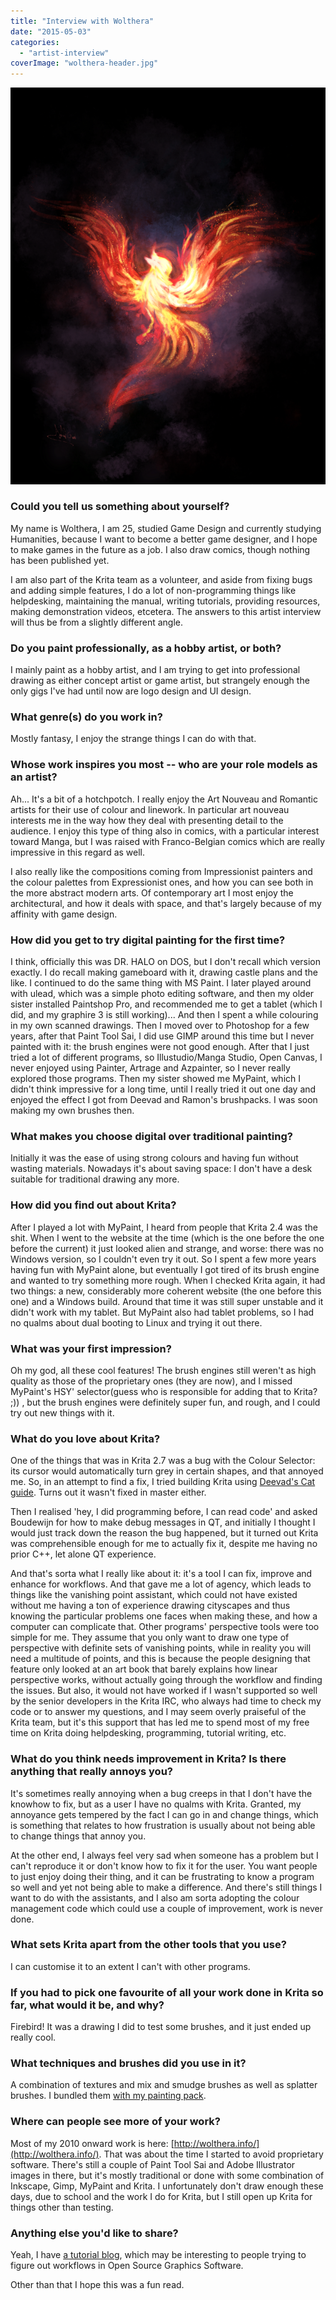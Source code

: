 ```yaml
---
title: "Interview with Wolthera"
date: "2015-05-03"
categories: 
  - "artist-interview"
coverImage: "wolthera-header.jpg"
---
```


[![firebird800](images/firebird800.png)](https://krita.org/wp-content/uploads/2015/04/firebird.png)

### Could you tell us something about yourself?

My name is Wolthera, I am 25, studied Game Design and currently studying Humanities, because I want to become a better game designer, and I hope to make games in the future as a job. I also draw comics, though nothing has been published yet.

I am also part of the Krita team as a volunteer, and aside from fixing bugs and adding simple features, I do a lot of non-programming things like helpdesking, maintaining the manual, writing tutorials, providing resources, making demonstration videos, etcetera. The answers to this artist interview will thus be from a slightly different angle.

### Do you paint professionally, as a hobby artist, or both?

I mainly paint as a hobby artist, and I am trying to get into professional drawing as either concept artist or game artist, but strangely enough the only gigs I've had until now are logo design and UI design.

### What genre(s) do you work in?

Mostly fantasy, I enjoy the strange things I can do with that.

### Whose work inspires you most -- who are your role models as an artist?

Ah... It's a bit of a hotchpotch. I really enjoy the Art Nouveau and Romantic artists for their use of colour and linework. In particular art nouveau interests me in the way how they deal with presenting detail to the audience. I enjoy this type of thing also in comics, with a particular interest toward Manga, but I was raised with Franco-Belgian comics which are really impressive in this regard as well.

I also really like the compositions coming from Impressionist painters and the colour palettes from Expressionist ones, and how you can see both in the more abstract modern arts. Of contemporary art I most enjoy the architectural, and how it deals with space, and that's largely because of my affinity with game design.

### How did you get to try digital painting for the first time?

I think, officially this was DR. HALO on DOS, but I don't recall which version exactly. I do recall making gameboard with it, drawing castle plans and the like. I continued to do the same thing with MS Paint. I later played around with ulead, which was a simple photo editing software, and then my older sister installed Paintshop Pro, and recommended me to get a tablet (which I did, and my graphire 3 is still working)... And then I spent a while colouring in my own scanned drawings. Then I moved over to Photoshop for a few years, after that Paint Tool Sai, I did use GIMP around this time but I never painted with it: the brush engines were not good enough. After that I just tried a lot of different programs, so Illustudio/Manga Studio, Open Canvas, I never enjoyed using Painter, Artrage and Azpainter, so I never really explored those programs. Then my sister showed me MyPaint, which I didn't think impressive for a long time, until I really tried it out one day and enjoyed the effect I got from Deevad and Ramon's brushpacks. I was soon making my own brushes then.

### What makes you choose digital over traditional painting?

Initially it was the ease of using strong colours and having fun without wasting materials. Nowadays it's about saving space: I don't have a desk suitable for traditional drawing any more.

### How did you find out about Krita?

After I played a lot with MyPaint, I heard from people that Krita 2.4 was the shit. When I went to the website at the time (which is the one before the one before the current) it just looked alien and strange, and worse: there was no Windows version, so I couldn't even try it out. So I spent a few more years having fun with MyPaint alone, but eventually I got tired of its brush engine and wanted to try something more rough. When I checked Krita again, it had two things: a new, considerably more coherent website (the one before this one) and a Windows build. Around that time it was still super unstable and it didn't work with my tablet. But MyPaint also had tablet problems, so I had no qualms about dual booting to Linux and trying it out there.

### What was your first impression?

Oh my god, all these cool features! The brush engines still weren't as high quality as those of the proprietary ones (they are now), and I missed MyPaint's HSY' selector(guess who is responsible for adding that to Krita? ;)) , but the brush engines were definitely super fun, and rough, and I could try out new things with it.

### What do you love about Krita?

One of the things that was in Krita 2.7 was a bug with the Colour Selector: its cursor would automatically turn grey in certain shapes, and that annoyed me. So, in an attempt to find a fix, I tried building Krita using [Deevad's Cat guide](http://www.davidrevoy.com/article193/guide-building-krita-on-linux-for-cats). Turns out it wasn't fixed in master either.

Then I realised 'hey, I did programming before, I can read code' and asked Boudewijn for how to make debug messages in QT, and initially I thought I would just track down the reason the bug happened, but it turned out Krita was comprehensible enough for me to actually fix it, despite me having no prior C++, let alone QT experience.

And that's sorta what I really like about it: it's a tool I can fix, improve and enhance for workflows. And that gave me a lot of agency, which leads to things like the vanishing point assistant, which could not have existed without me having a ton of experience drawing cityscapes and thus knowing the particular problems one faces when making these, and how a computer can complicate that. Other programs' perspective tools were too simple for me. They assume that you only want to draw one type of perspective with definite sets of vanishing points, while in reality you will need a multitude of points, and this is because the people designing that feature only looked at an art book that barely explains how linear perspective works, without actually going through the workflow and finding the issues. But also, it would not have worked if I wasn't supported so well by the senior developers in the Krita IRC, who always had time to check my code or to answer my questions, and I may seem overly praiseful of the Krita team, but it's this support that has led me to spend most of my free time on Krita doing helpdesking, programming, tutorial writing, etc.

### What do you think needs improvement in Krita? Is there anything that really annoys you?

It's sometimes really annoying when a bug creeps in that I don't have the knowhow to fix, but as a user I have no qualms with Krita. Granted, my annoyance gets tempered by the fact I can go in and change things, which is something that relates to how frustration is usually about not being able to change things that annoy you.

At the other end, I always feel very sad when someone has a problem but I can't reproduce it or don't know how to fix it for the user. You want people to just enjoy doing their thing, and it can be frustrating to know a program so well and yet not being able to make a difference. And there's still things I want to do with the assistants, and I also am sorta adopting the colour management code which could use a couple of improvement, work is never done.

### What sets Krita apart from the other tools that you use?

I can customise it to an extent I can't with other programs.

### If you had to pick one favourite of all your work done in Krita so far, what would it be, and why?

Firebird! It was a drawing I did to test some brushes, and it just ended up really cool.

### What techniques and brushes did you use in it?

A combination of textures and mix and smudge brushes as well as splatter brushes. I bundled them [with my painting pack](https://forum.kde.org/viewtopic.php?f=274&t=125125).

### Where can people see more of your work?

Most of my 2010 onward work is here: [http://wolthera.info/](http://wolthera.info/). That was about the time I started to avoid proprietary software. There's still a couple of Paint Tool Sai and Adobe Illustrator images in there, but it's mostly traditional or done with some combination of Inkscape, Gimp, MyPaint and Krita. I unfortunately don't draw enough these days, due to school and the work I do for Krita, but I still open up Krita for things other than testing.

### Anything else you'd like to share?

Yeah, I have [a tutorial blog](http://theratutorial.tumblr.com/), which may be interesting to people trying to figure out workflows in Open Source Graphics Software.

Other than that I hope this was a fun read.
